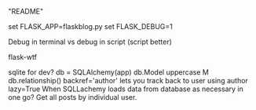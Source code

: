 "README"


set FLASK_APP=flaskblog.py
set FLASK_DEBUG=1

Debug in terminal vs debug in script (script better)

flask-wtf

sqlite for dev?
db = SQLAlchemy(app)
db.Model uppercase M
db.relationship() backref='author' lets you track back to user using author
				  lazy=True When SQLLachemy loads data from database as necessary in one go? Get all posts by individual user.


